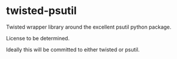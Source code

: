 twisted-psutil
==============

Twisted wrapper library around the excellent psutil python package.

License to be determined.

Ideally this will be committed to either twisted or psutil.